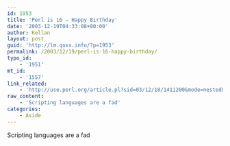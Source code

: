 ```yaml
---
id: 1953
title: 'Perl is 16 – Happy Birthday'
date: '2003-12-19T04:33:08+00:00'
author: Kellan
layout: post
guid: 'http://lm.quxx.info/?p=1953'
permalink: /2003/12/19/perl-is-16-happy-birthday/
typo_id:
    - '1951'
mt_id:
    - '1557'
link_related:
    - 'http://use.perl.org/article.pl?sid=03/12/18/1411200&mode=nested&tid=1'
raw_content:
    - 'Scripting languages are a fad'
categories:
    - Aside
---
```


Scripting languages are a fad